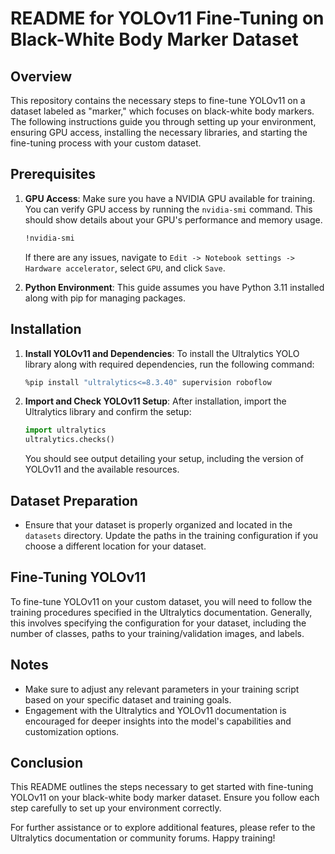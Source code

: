 # README for YOLOv11 Fine-Tuning on Black-White Body Marker Dataset

## Overview
This repository contains the necessary steps to fine-tune YOLOv11 on a dataset labeled as "marker," which focuses on black-white body markers. The following instructions guide you through setting up your environment, ensuring GPU access, installing the necessary libraries, and starting the fine-tuning process with your custom dataset.

## Prerequisites

1. **GPU Access**: Make sure you have a NVIDIA GPU available for training. You can verify GPU access by running the `nvidia-smi` command. This should show details about your GPU's performance and memory usage.

   ```bash
   !nvidia-smi
   ```

   If there are any issues, navigate to `Edit -> Notebook settings -> Hardware accelerator`, select `GPU`, and click `Save`.

2. **Python Environment**: This guide assumes you have Python 3.11 installed along with pip for managing packages.

## Installation

1. **Install YOLOv11 and Dependencies**:
   To install the Ultralytics YOLO library along with required dependencies, run the following command:

   ```bash
   %pip install "ultralytics<=8.3.40" supervision roboflow
   ```

2. **Import and Check YOLOv11 Setup**:
   After installation, import the Ultralytics library and confirm the setup:

   ```python
   import ultralytics
   ultralytics.checks()
   ```

   You should see output detailing your setup, including the version of YOLOv11 and the available resources.

## Dataset Preparation

- Ensure that your dataset is properly organized and located in the `datasets` directory. Update the paths in the training configuration if you choose a different location for your dataset.

## Fine-Tuning YOLOv11

To fine-tune YOLOv11 on your custom dataset, you will need to follow the training procedures specified in the Ultralytics documentation. Generally, this involves specifying the configuration for your dataset, including the number of classes, paths to your training/validation images, and labels.

## Notes
- Make sure to adjust any relevant parameters in your training script based on your specific dataset and training goals.
- Engagement with the Ultralytics and YOLOv11 documentation is encouraged for deeper insights into the model's capabilities and customization options.

## Conclusion
This README outlines the steps necessary to get started with fine-tuning YOLOv11 on your black-white body marker dataset. Ensure you follow each step carefully to set up your environment correctly.

For further assistance or to explore additional features, please refer to the Ultralytics documentation or community forums. Happy training!
